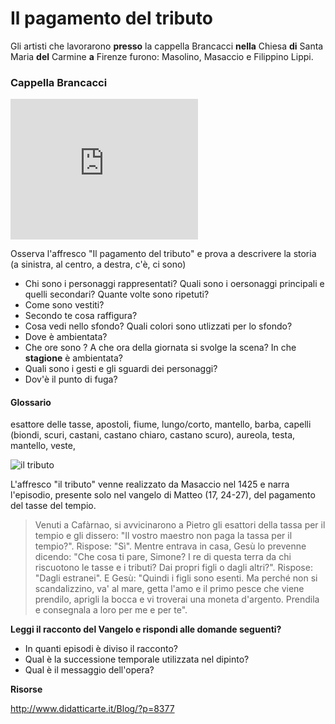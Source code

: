 # Il pagamento del tributo

Gli artisti che lavorarono **presso** la cappella Brancacci **nella** Chiesa **di** Santa Maria **del** Carmine **a** Firenze furono: Masolino, Masaccio e Filippino Lippi.

### Cappella Brancacci
<iframe src="https://sketchfab.com/models/0bec8eba45b3491ea19983c2d4358ee6/embed?" width="300" height="225" frameborder="0" style="border:0;" allowfullscreen="" aria-hidden="false" tabindex="0"></iframe>



Osserva l'affresco "Il pagamento del tributo" e prova a descrivere la storia (a sinistra, al centro, a destra, c'è, ci sono) 
- Chi sono i personaggi rappresentati? Quali sono i oersonaggi principali e quelli secondari? Quante volte sono ripetuti?
- Come sono vestiti? 
- Secondo te cosa raffigura?
- Cosa vedi nello sfondo? Quali colori sono utlizzati per lo sfondo?
- Dove è ambientata?
- Che ore sono ? A che ora della giornata si svolge la scena? In che **stagione** è ambientata?
- Quali sono i gesti e gli sguardi dei personaggi?
- Dov'è il punto di fuga?

#### Glossario
esattore delle tasse, 
apostoli,
fiume,
lungo/corto,
mantello,
barba,
capelli (biondi, scuri, castani, castano chiaro, castano scuro),
aureola,
testa,
mantello,
veste,


![il tributo](https://upload.wikimedia.org/wikipedia/commons/b/b0/Masaccio7.jpg)


L'affresco "il tributo" venne realizzato da  Masaccio nel 1425 e narra l'episodio, presente solo nel vangelo di Matteo (17, 24-27), del pagamento del tasse del tempio.

> Venuti a Cafàrnao, si avvicinarono a Pietro gli esattori della tassa per il tempio e gli dissero: "Il vostro maestro non paga la tassa per il tempio?". Rispose: "Sì". Mentre entrava in casa, Gesù lo prevenne dicendo: "Che cosa ti pare, Simone? I re di questa terra da chi riscuotono le tasse e i tributi? Dai propri figli o dagli altri?". Rispose: "Dagli estranei". E Gesù: "Quindi i figli sono esenti. Ma perché non si scandalizzino, va' al mare, getta l'amo e il primo pesce che viene prendilo, aprigli la bocca e vi troverai una moneta d'argento. Prendila e consegnala a loro per me e per te".

**Leggi il racconto del Vangelo e rispondi alle domande seguenti?**
- In quanti episodi è diviso il racconto?
- Qual è la successione temporale utilizzata nel dipinto?
- Qual è il messaggio dell'opera?

**Risorse**

http://www.didatticarte.it/Blog/?p=8377
